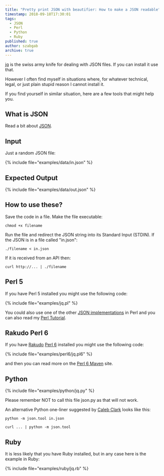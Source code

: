 ```yaml
---
title: "Pretty print JSON with beautifier: How to make a JSON readable"
timestamp: 2018-09-18T17:30:01
tags:
  - JSON
  - Perl
  - Python
  - Ruby
published: true
author: szabgab
archive: true
---
```



[jq](https://stedolan.github.io/jq/) is the swiss army knife for dealing with JSON files. If you can install it use that.

However I often find myself in situations where, for whatever technical, legal, or just plain stupid reason I cannot install it.

If you find yourself in similar situation, here are a few tools that might help you.


## What is JSON

Read a bit about [JSON](/json).

## Input

Just a random JSON file:

{% include file="examples/data/in.json" %}

## Expected Output

{% include file="examples/data/out.json" %}

## How to use these?

Save the code in a file. Make the file executable:

```
chmod +x filename
```

Run the file and redirect the JSON string into its Standard Input (STDIN).
If the JSON is in a file called "in.json":

```
./filename < in.json
```

If it is received from an API then:

```
curl http://... | ./filename
```


## Perl 5

If you have Perl 5 installed you might use the following code:

{% include file="examples/jq.pl" %}

You could also use one of the other [JSON implementations](https://perlmaven.com/json) in Perl
and you can also read my [Perl Tutorial](https://perlmaven.com/).

## Rakudo Perl 6

If you have [Rakudo](http://rakudo.org/) [Perl 6](https://perl6.org/) installed you might use the following code:

{% include file="examples/perl6/jq.pl6" %}

and then you can read more on the [Perl 6 Maven](http://perl6maven.com/) site.

## Python

{% include file="examples/python/jq.py" %}

Please remember NOT to call this file json.py as that will not work.

An alternative Python one-liner suggested by [Caleb Clark](https://www.linkedin.com/in/caleb-clark-0529ab2/) looks like this:

```
python -m json.tool in.json
```

```
curl ... | python -m json.tool
```


## Ruby

It is less likely that you have Ruby installed, but in any case here is the example in Ruby:

{% include file="examples/ruby/jq.rb" %}


